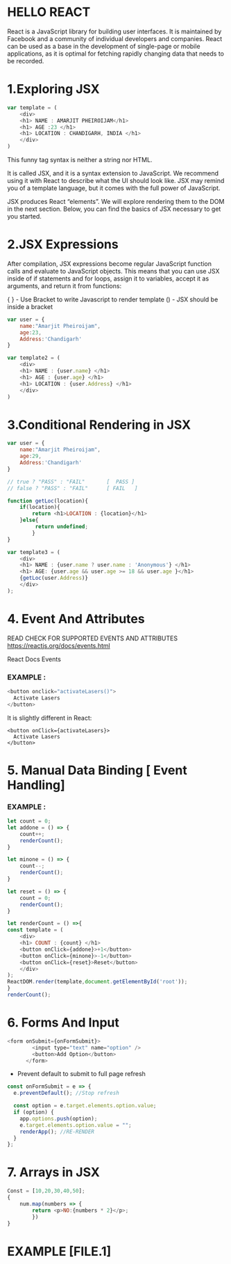 # HELLO REACT

React is a JavaScript library for building user interfaces. It is maintained by Facebook and a community of individual developers and companies. React can be used as a base in the development of single-page or mobile applications, as it is optimal for fetching rapidly changing data that needs to be recorded.

# 1.Exploring JSX
``` javascript
var template = (
    <div>
    <h1> NAME : AMARJIT PHEIROIJAM</h1>
    <h1> AGE :23 </h1>
    <h1> LOCATION : CHANDIGARH, INDIA </h1>
    </div>
)
```
This funny tag syntax is neither a string nor HTML.

It is called JSX, and it is a syntax extension to JavaScript. We recommend using it with React to describe what the UI should look like. JSX may remind you of a template language, but it comes with the full power of JavaScript.

JSX produces React “elements”. We will explore rendering them to the DOM in the next section. Below, you can find the basics of JSX necessary to get you started.

# 2.JSX Expressions

After compilation, JSX expressions become regular JavaScript function calls and evaluate to JavaScript objects.
This means that you can use JSX inside of if statements and for loops, assign it to variables, accept it as arguments, and return it from functions:

{ } - Use Bracket to write Javascript to render template
()  - JSX should be inside a bracket
``` javascript
var user = {
    name:"Amarjit Pheiroijam",
    age:23,
    Address:'Chandigarh'
}

var template2 = (
    <div>
    <h1> NAME : {user.name} </h1>
    <h1> AGE : {user.age} </h1>
    <h1> LOCATION : {user.Address} </h1>
    </div>
)
```

# 3.Conditional Rendering in JSX

``` javascript
var user = {
    name:"Amarjit Pheiroijam",
    age:29,
    Address:'Chandigarh'
}

// true ? "PASS" : "FAIL"       [  PASS ]
// false ? "PASS" : "FAIL"      [ FAIL   ]

function getLoc(location){
    if(location){
        return <h1>LOCATION : {location}</h1>
    }else{
         return undefined;
        }
}

var template3 = (
    <div>
    <h1> NAME : {user.name ? user.name : 'Anonymous'} </h1>
    <h1> AGE: {user.age && user.age >= 18 && user.age }</h1>
    {getLoc(user.Address)}
    </div>
);
```
# 4. Event And Attributes

READ CHECK FOR SUPPORTED EVENTS AND ATTRIBUTES
https://reactjs.org/docs/events.html

React Docs Events <br>
### EXAMPLE :
``` javascript
<button onclick="activateLasers()">
  Activate Lasers
</button>
```
It is slightly different in React:

``` javascrit
<button onClick={activateLasers}>
  Activate Lasers
</button>
```


# 5. Manual Data Binding [ Event Handling]
### EXAMPLE :
``` javascript
let count = 0;
let addone = () => {
    count++;
    renderCount();
}

let minone = () => {
    count--;
    renderCount();
}

let reset = () => {
    count = 0;
    renderCount();
}

let renderCount = () =>{
const template = (
    <div>
    <h1> COUNT : {count} </h1>
    <button onClick={addone}>+1</button>
    <button onClick={minone}>-1</button>
    <button onClick={reset}>Reset</button>
    </div>
);
ReactDOM.render(template,document.getElementById('root'));
}
renderCount();
```

# 6. Forms And Input
``` javascript 
<form onSubmit={onFormSubmit}>
        <input type="text" name="option" />
        <button>Add Option</button>
      </form>
```
* Prevent default to submit to full page refresh 
``` javascript
const onFormSubmit = e => {
  e.preventDefault(); //Stop refresh

  const option = e.target.elements.option.value;
  if (option) {
    app.options.push(option);
    e.target.elements.option.value = "";
    renderApp(); //RE-RENDER
  }
};
```

# 7. Arrays in JSX

```javascript
Const = [10,20,30,40,50];
{	
	num.map(numbers => {
        return <p>NO:{numbers * 2}</p>;
      	})
}
```

# EXAMPLE [FILE.1]